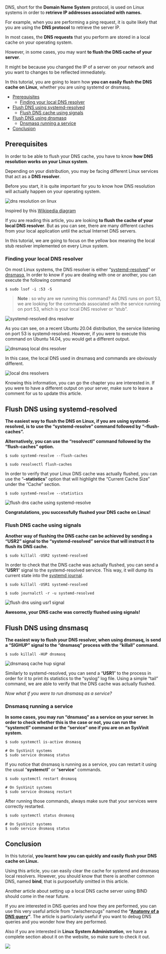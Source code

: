 DNS, short for the **Domain Name System** protocol, is used on Linux systems in order to **retrieve IP addresses associated with names.**

For example, when you are performing a ping request, it is quite likely that you are using the **DNS protocol** to retrieve the server IP.

In most cases, the **DNS requests** that you perform are stored in a local cache on your operating system.

However, in some cases, you may want **to flush the DNS cache of your server**.

It might be because you changed the IP of a server on your network and you want to changes to be reflected immediately.

In this tutorial, you are going to learn how **you can easily flush the DNS cache on Linux**, whether you are using systemd or dnsmasq.

-   [Prerequisites](https://devconnected.com/how-to-flush-dns-cache-on-linux/#Prerequisites "Prerequisites")
    -   [Finding your local DNS resolver](https://devconnected.com/how-to-flush-dns-cache-on-linux/#Finding_your_local_DNS_resolver "Finding your local DNS resolver")
-   [Flush DNS using systemd-resolved](https://devconnected.com/how-to-flush-dns-cache-on-linux/#Flush_DNS_using_systemd-resolved "Flush DNS using systemd-resolved")
    -   [Flush DNS cache using signals](https://devconnected.com/how-to-flush-dns-cache-on-linux/#Flush_DNS_cache_using_signals "Flush DNS cache using signals")
-   [Flush DNS using dnsmasq](https://devconnected.com/how-to-flush-dns-cache-on-linux/#Flush_DNS_using_dnsmasq "Flush DNS using dnsmasq")
    -   [Dnsmasq running a service](https://devconnected.com/how-to-flush-dns-cache-on-linux/#Dnsmasq_running_a_service "Dnsmasq running a service")
-   [Conclusion](https://devconnected.com/how-to-flush-dns-cache-on-linux/#Conclusion "Conclusion")

## Prerequisites

In order to be able to flush your DNS cache, you have to know **how DNS resolution works on your Linux system**.

Depending on your distribution, you may be facing different Linux services that act as a **DNS resolver**.

Before you start, it is quite important for you to know how DNS resolution will actually happen on your operating system.

![dns resolution on linux](https://devconnected.com/wp-content/uploads/2021/01/dns-resolution-linux.png)

Inspired by this [Wikipedia diagram](https://en.wikipedia.org/wiki/Domain_Name_System#/media/File:DNS_in_the_real_world.svg)

If you are reading this article, you are looking **to flush the cache of your local DNS resolver**. But as you can see, there are many different caches from your local application until the actual Internet DNS servers.

In this tutorial, we are going to focus on the yellow box meaning the local stub resolver implemented on every Linux system.

### Finding your local DNS resolver

On most Linux systems, the DNS resolver is either “[systemd-resolved](https://wiki.archlinux.org/index.php/Systemd-resolved)” or [dnsmasq.](https://en.wikipedia.org/wiki/Dnsmasq) In order to know if you are dealing with one or another, you can execute the following command

```
$ sudo lsof -i :53 -S
```

> **Note** : so why are we running this command? As DNS runs on port 53, we are looking for the commands associated with the service running on port 53, which is your local DNS resolver or “stub”.

![systemd-resolved dns resolver](https://devconnected.com/wp-content/uploads/2021/01/lsof-command.png)

As you can see, on a recent Ubuntu 20.04 distribution, the service listening on port 53 is systemd-resolved. However, if you were to execute this command on Ubuntu 14.04, you would get a different output.

![dnsmasq local dns resolver](https://devconnected.com/wp-content/uploads/2021/01/lsof-command-old-distribution.png)

In this case, the local DNS used in dnsmasq and commands are obviously different.

![local dns resolvers](https://devconnected.com/wp-content/uploads/2021/01/local-dns-resolvers-1024x369.png)

Knowing this information, you can go the chapter you are interested in. If you were to have a different output on your server, make sure to leave a comment for us to update this article.

## Flush DNS using systemd-resolved

**The easiest way to flush the DNS on Linux, if you are using systemd-resolved, is to use the “systemd-resolve” command followed by “–flush-caches”.**

**Alternatively, you can use the “resolvectl” command followed by the “flush-caches” option.**

```
$ sudo systemd-resolve --flush-caches

$ sudo resolvectl flush-caches
```

In order to verify that your Linux DNS cache was actually flushed, you can use the “**–statistics**” option that will highlight the “Current Cache Size” under the “Cache” section.

```
$ sudo systemd-resolve --statistics
```

![flush dns cache using systemd-resolve](https://devconnected.com/wp-content/uploads/2021/01/flush-dns-systemd-resolve.png)

**Congratulations, you successfully flushed your DNS cache on Linux!**

### Flush DNS cache using signals

**Another way of flushing the DNS cache can be achieved by sending a “USR2” signal to the “systemd-resolved” service that will instruct it to flush its DNS cache.**

```
$ sudo killall -USR2 systemd-resolved
```

In order to check that the DNS cache was actually flushed, you can send a “**USR1**” signal to the systemd-resolved service. This way, it will dump its current state into the [systemd journal](https://devconnected.com/linux-logging-complete-guide/).

```
$ sudo killall -USR1 systemd-resolved

$ sudo journalctl -r -u systemd-resolved
```

![flush dns using usr1 signal](https://devconnected.com/wp-content/uploads/2021/01/flush-dns-using-signals.png)

**Awesome, your DNS cache was correctly flushed using signals!**

## Flush DNS using dnsmasq

**The easiest way to flush your DNS resolver, when using dnsmasq, is send a “SIGHUP” signal to the “dnsmasq” process with the “killall” command.**

```
$ sudo killall -HUP dnsmasq
```

![dnsmasq cache hup signal](https://devconnected.com/wp-content/uploads/2021/01/flush-dnsmasq-1024x149.png)

Similarly to systemd-resolved, you can send a “**USR1**” to the process in order for it to print its statistics to the “syslog” log file. Using a simple “tail” command, we are able to verify that the DNS cache was actually flushed.

_Now what if you were to run dnsmasq as a service?_

### Dnsmasq running a service

**In some cases, you may run “dnsmasq” as a service on your server. In order to check whether this is the case or not, you can run the “systemctl” command or the “service” one if you are on an SysVinit system.**

```
$ sudo systemctl is-active dnsmasq

# On SysVinit systems
$ sudo service dnsmasq status
```

If you notice that dnsmasq is running as a service, you can restart it using the usual “**systemctl**” or “**service**” commands.

```
$ sudo systemctl restart dnsmasq

# On SysVinit systems
$ sudo service dnsmasq restart
```

After running those commands, always make sure that your services were correctly restarted.

```
$ sudo systemctl status dnsmasq

# On SysVinit systems
$ sudo service dnsmasq status
```

## Conclusion

In this tutorial, **you learnt how you can quickly and easily flush your DNS cache on Linux.**

Using this article, you can easily clear the cache for systemd and dnsmasq local resolvers. However, you should know that there is another common DNS, named **bind**, that is purposefully omitted in this article.

Another article about setting up a local DNS cache server using BIND should come in the near future.

If you are interested in DNS queries and how they are performed, you can use this very useful article from “zwischenzugs” named the **“**[**Anatomy of a DNS query**](https://zwischenzugs.com/2018/06/08/anatomy-of-a-linux-dns-lookup-part-i/)**“**. The article is particularly useful if you want to debug DNS queries and you wonder how they are performed.

Also if you are interested in **Linux System Administration**, we have a complete section about it on the website, so make sure to check it out.

[![](https://devconnected.com/wp-content/uploads/2019/09/100.png)](https://devconnected.com/category/linux-administration/)